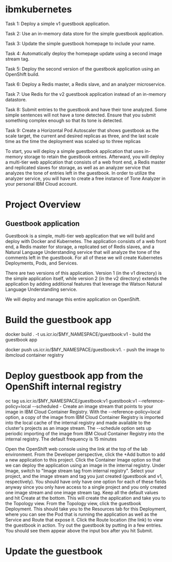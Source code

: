 # ibmkubernetes
Task 1: Deploy a simple v1 guestbook application. 

Task 2: Use an in-memory data store for the simple guestbook application. 

Task 3: Update the simple guestbook homepage to include your name. 

Task 4: Automatically deploy the homepage update using a second image stream tag. 

Task 5: Deploy the second version of the guestbook application using an OpenShift build. 

Task 6: Deploy a Redis master, a Redis slave, and an analyzer microservice.

Task 7: Use Redis for the v2 guestbook application instead of an in-memory datastore. 

Task 8: Submit entries to the guestbook and have their tone analyzed. Some simple sentences will not have a tone detected. Ensure that you submit something complex enough so that its tone is detected.

Task 9: Create a Horizontal Pod Autoscaler that shows guestbook as the scale target, the current and desired replicas as three, and the last scale time as the time the deployment was scaled up to three replicas 



To start, you will deploy a simple guestbook application that uses in-memory storage to retain the guestbook entries. Afterward, you will deploy a multi-tier web application that consists of a web front end, a Redis master and replicated slaves for storage, as well as an analyzer service that analyzes the tone of entries left in the guestbook. In order to utilize the analyzer service, you will have to create a free instance of Tone Analyzer in your personal IBM Cloud account.





# Project Overview
## Guestbook application
Guestbook is a simple, multi-tier web application that we will build and deploy with Docker and Kubernetes. The application consists of a web front end, a Redis master for storage, a replicated set of Redis slaves, and a Natural Language Understanding service that will analyze the tone of the comments left in the guestbook. For all of these we will create Kubernetes Deployments, Pods, and Services.

There are two versions of this application. Version 1 (in the v1 directory) is the simple application itself, while version 2 (in the v2 directory) extends the application by adding additional features that leverage the Watson Natural Language Understanding service.

We will deploy and manage this entire application on OpenShift.


# Build the guestbook app
docker build . -t us.icr.io/$MY_NAMESPACE/guestbook:v1   - build the guestbook app

docker push us.icr.io/$MY_NAMESPACE/guestbook:v1. - push the image to ibmcloud container registry


# Deploy guestbook app from the OpenShift internal registry

oc tag us.icr.io/$MY_NAMESPACE/guestbook:v1 guestbook:v1 --reference-policy=local --scheduled  -  Create an image stream that points to your image in IBM Cloud Container Registry. With the --reference-policy=local option, a copy of the image from IBM Cloud Container Registry is imported into the local cache of the internal registry and made available to the cluster's projects as an image stream. The --schedule option sets up periodic importing of the image from IBM Cloud Container Registry into the internal registry. The default frequency is 15 minutes

Open the OpenShift web console using the link at the top of the lab environment. From the Developer perspective, click the +Add button to add a new application to this project. Click the Container Image option so that we can deploy the application using an image in the internal registry.
Under Image, switch to "Image stream tag from internal registry". Select your project, and the image stream and tag you just created (guestbook and v1, respectively). You should have only have one option for each of these fields anyway since you only have access to a single project and you only created one image stream and one image stream tag. Keep all the default values and hit Create at the bottom. This will create the application and take you to the Topology view. From the Topology view, click the guestbook Deployment. This should take you to the Resources tab for this Deployment, where you can see the Pod that is running the application as well as the Service and Route that expose it. Click the Route location (the link) to view the guestbook in action. Try out the guestbook by putting in a few entries. You should see them appear above the input box after you hit Submit.


# Update the guestbook




